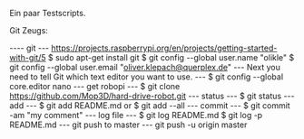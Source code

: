 Ein paar Testscripts.




Git Zeugs:

---- git ---
https://projects.raspberrypi.org/en/projects/getting-started-with-git/5
$ sudo apt-get install git
$ git config --global user.name "olikle"
$ git config --global user.email "oliver.klepach@querplex.de"
--- Next you need to tell Git which text editor you want to use. ---
$ git config --global core.editor nano
--- get robopi ---
$ git clone https://github.com/Mop3D/hard-drive-robot.git
---  status ---
$ git status
--- add ---
$ git add README.md
or
$ git add --all
--- commit ---
$ git commit -am "my comment"
--- log file ---
$ git log README.md
$ git log -p README.md
--- git push to master ---
git push -u origin master


